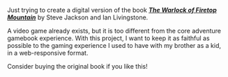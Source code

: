 Just trying to create a digital version of the book [**_The Warlock of Firetop Mountain_**](https://en.wikipedia.org/wiki/The_Warlock_of_Firetop_Mountain) by Steve Jackson and Ian Livingstone.

A video game already exists, but it is too different from the core adventure gamebook experience. With this project, I want to keep it as faithful as possible to the gaming experience I used to have with my brother as a kid, in a web-responsive format.

Consider buying the original book if you like this!
